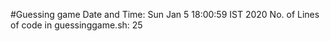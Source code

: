 #Guessing game
Date and Time:
Sun Jan  5 18:00:59 IST 2020
No. of Lines of code in guessinggame.sh:
25
